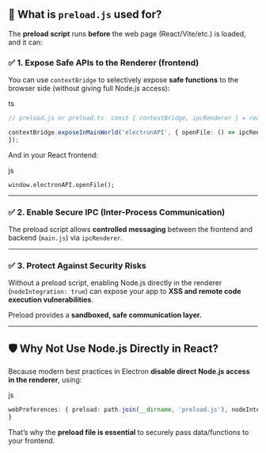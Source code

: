 ## 🔧 What is `preload.js` used for?

The **preload script** runs **before** the web page (React/Vite/etc.) is loaded, and it can:

### ✅ 1. **Expose Safe APIs** to the Renderer (frontend)

You can use `contextBridge` to selectively expose **safe functions** to the browser side (without giving full Node.js access):

ts

```ts
// preload.js or preload.ts  const { contextBridge, ipcRenderer } = require('electron');

contextBridge.exposeInMainWorld('electronAPI', { openFile: () => ipcRenderer.send('dialog:openFile'),
});
``` 

And in your React frontend:

js

`window.electronAPI.openFile();` 

----------

### ✅ 2. **Enable Secure IPC (Inter-Process Communication)**

The preload script allows **controlled messaging** between the frontend and backend (`main.js`) via `ipcRenderer`.

----------

### ✅ 3. **Protect Against Security Risks**

Without a preload script, enabling Node.js directly in the renderer (`nodeIntegration: true`) can expose your app to **XSS and remote code execution vulnerabilities**.

Preload provides a **sandboxed, safe communication layer.**

----------

## 🛡️ Why Not Use Node.js Directly in React?

Because modern best practices in Electron **disable direct Node.js access in the renderer**, using:

js


```ts
webPreferences: { preload: path.join(__dirname, 'preload.js'), nodeIntegration: false, contextIsolation: true,
}
``` 

That’s why the **preload file is essential** to securely pass data/functions to your frontend.
<!--stackedit_data:
eyJoaXN0b3J5IjpbOTU3OTYwNDM3XX0=
-->